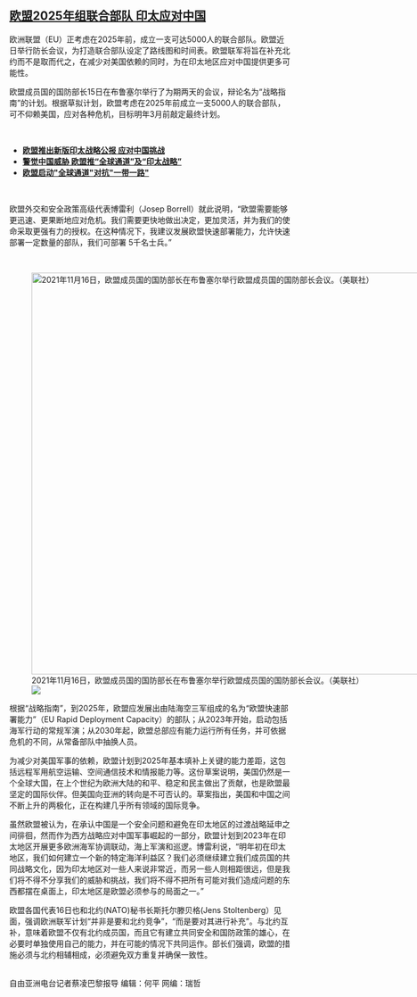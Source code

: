 <!--1637175283000-->
[欧盟2025年组联合部队   印太应对中国](https://www.rfa.org/mandarin/yataibaodao/junshiwaijiao/cl-11172021081602.html)
------

<p>欧洲联盟（EU）正考虑在2025年前，成立一支可达5000人的联合部队。欧盟近日举行防长会议，为打造联合部队设定了路线图和时间表。欧盟联军将旨在补充北约而不是取而代之，在减少对美国依赖的同时，为在印太地区应对中国提供更多可能性。</p><p>欧盟成员国的国防部长15日在布鲁塞尔举行了为期两天的会议，辩论名为“战略指南”的计划。根据草拟计划，欧盟考虑在2025年前成立一支5000人的联合部队，可不仰赖美国，应对各种危机，目标明年3月前敲定最终计划。</p><p><br/></p><ul><li><a href="https://www.rfa.org/mandarin/yataibaodao/junshiwaijiao/cl-09172021135335.html"><strong>欧盟推出新版印太战略公报 应对中国挑战</strong></a></li><li><a href="https://www.rfa.org/mandarin/zhuanlan/daguogonglue/dip-09172021094353.html"><strong>警觉中国威胁 欧盟推“全球通道”及“印太战略”</strong></a></li><li><strong><a href="https://www.rfa.org/mandarin/yataibaodao/junshiwaijiao/cl-09152021121350.html">欧盟启动"全球通道"对抗"一带一路"</a></strong></li></ul><p><br/></p><p>欧盟外交和安全政策高级代表博雷利（Josep Borrell）就此说明，“欧盟需要能够更迅速、更果断地应对危机。我们需要更快地做出决定，更加灵活，并为我们的使命采取更强有力的授权。在这种情况下，我建议发展欧盟快速部署能力，允许快速部署一定数量的部队，我们可部署 5千名士兵。”</p><p><br/></p><p><figure class="image-richtext image-inline captioned" style="width:1280px;"><img alt="2021年11月16日，欧盟成员国的国防部长在布鲁塞尔举行欧盟成员国的国防部长会议。（美联社）" height="720" src="https://www.rfa.org/mandarin/yataibaodao/junshiwaijiao/cl-11172021081602.html/ap21320386799697.jpg/@@images/f45b9d17-1ec7-41ac-9987-7b5c7d6b4408.jpeg" title="AP21320386799697.jpg" width="1280"/><figcaption class="image-caption">2021年11月16日，欧盟成员国的国防部长在布鲁塞尔举行欧盟成员国的国防部长会议。（美联社）</figcaption><small></small><div id="zoomattribute"><a data-caption="2021年11月16日，欧盟成员国的国防部长在布鲁塞尔举行欧盟成员国的国防部长会议。（美联社）" data-fancybox="" href="https://www.rfa.org/mandarin/yataibaodao/junshiwaijiao/cl-11172021081602.html/ap21320386799697.jpg" id="single_image" title="2021年11月16日，欧盟成员国的国防部长在布鲁塞尔举行欧盟成员国的国防部长会议。（美联社）"><img src="/++plone++rfa-resources/img/icon-zoom.png"/></a></div></figure></p><p>根据“战略指南”，到2025年，欧盟应发展出由陆海空三军组成的名为“欧盟快速部署能力”（EU Rapid Deployment Capacity）的部队；从2023年开始，启动包括海军行动的常规军演；从2030年起，欧盟总部应有能力运行所有任务，并可依据危机的不同，从常备部队中抽换人员。</p><p>为减少对美国军事的依赖，欧盟计划到2025年基本填补上关键的能力差距，这包括远程军用航空运输、空间通信技术和情报能力等。这份草案说明，美国仍然是一个全球大国，在上个世纪为欧洲大陆的和平、稳定和民主做出了贡献，也是欧盟最坚定的国际伙伴。但美国向亚洲的转向是不可否认的。草案指出，美国和中国之间不断上升的两极化，正在构建几乎所有领域的国际竞争。</p><p>虽然欧盟被认为，在承认中国是一个安全问题和避免在印太地区的过渡战略延申之间徘徊，然而作为西方战略应对中国军事崛起的一部分，欧盟计划到2023年在印太地区开展更多欧洲海军协调联动，海上军演和巡逻。博雷利说，“明年初在印太地区，我们如何建立一个新的特定海洋利益区？我们必须继续建立我们成员国的共同战略文化，因为印太地区对一些人来说非常近，而另一些人则相距很远，但是我们将不得不分享我们的威胁和挑战，我们将不得不把所有可能对我们造成问题的东西都摆在桌面上，印太地区是欧盟必须参与的局面之一。”</p><p>欧盟各国代表16日也和北约(NATO)秘书长斯托尔滕贝格(Jens Stoltenberg）见面，强调欧洲联军计划“并非是要和北约竞争”，“而是要对其进行补充”。与北约互补，意味着欧盟不仅有北约成员国，而且它有建立共同安全和国防政策的雄心，在必要时单独使用自己的能力，并在可能的情况下共同运作。部长们强调，欧盟的措施必须与北约相辅相成，必须避免双方重复并确保一致性。</p><p><br/>自由亚洲电台记者蔡凌巴黎报导 编辑：何平 网编：瑞哲</p>
